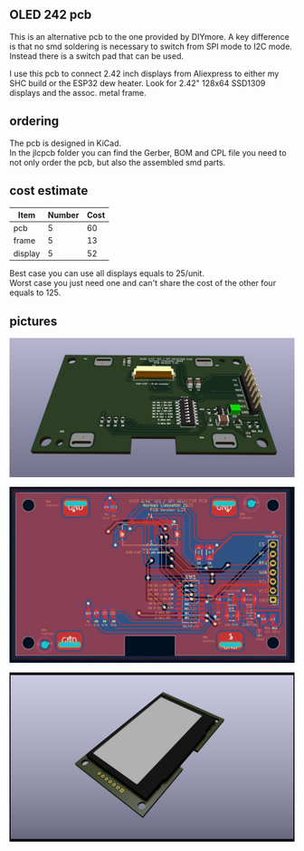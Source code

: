 ## OLED 242 pcb
This is an alternative pcb to the one provided by DIYmore.
A key difference is that no smd soldering is necessary to switch from SPI mode to I2C mode.
Instead there is a switch pad that can be used.

I use this pcb to connect 2.42 inch displays from Aliexpress to either my SHC build or the ESP32 dew heater.
Look for 2.42" 128x64 SSD1309 displays and the assoc. metal frame.

## ordering
The pcb is designed in KiCad.  
In the jlcpcb folder you can find the Gerber, BOM and CPL file you need to not only order the pcb, but also the assembled smd parts.

## cost estimate
| Item | Number | Cost |
|------|--------|------|
| pcb | 5 | 60 |
| frame | 5 | 13 |
| display | 5 | 52 |

Best case you can use all displays equals to 25/unit.  
Worst case you just need one and can't share the cost of the other four equals to 125. 

## pictures

![OLED 242 3d pcb](/img/OLED242_3d_assy.JPG)

![OLED 242 2d pcb](/img/OLED242_2d_pcb.JPG)

![OLED 242 3d disp](/img/OLED242_3d_disp.JPG)
